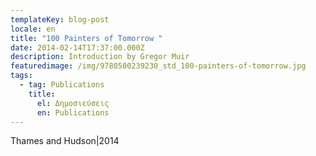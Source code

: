 ```yaml
---
templateKey: blog-post
locale: en
title: "100 Painters of Tomorrow "
date: 2014-02-14T17:37:00.000Z
description: Introduction by Gregor Muir
featuredimage: /img/9780500239230_std_100-painters-of-tomorrow.jpg
tags:
  - tag: Publications
    title:
      el: Δημοσιεύσεις
      en: Publications
---
```

Thames and Hudson|2014